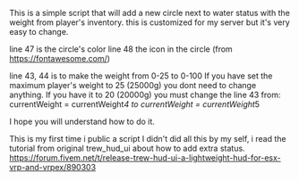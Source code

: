 This is a simple script that will add a new circle next to water status with the weight from player's inventory.
this is customized for my server but it's very easy to change.

line 47 is the circle's color
line 48 the icon in the circle (from https://fontawesome.com/)

line 43, 44 is to make the weight from 0-25 to 0-100
If you have set the maximum player's weight to 25 (25000g) you dont need to change anything.
If you have it to 20 (20000g) you must change the line 43
from:
currentWeight = currentWeight*4
to
currentWeight = currentWeight*5

I hope you will understand how to do it. 

This is my first time i public a script
I didn't did all this by my self, i read the tutorial from original trew_hud_ui about how to add extra status.
https://forum.fivem.net/t/release-trew-hud-ui-a-lightweight-hud-for-esx-vrp-and-vrpex/890303
